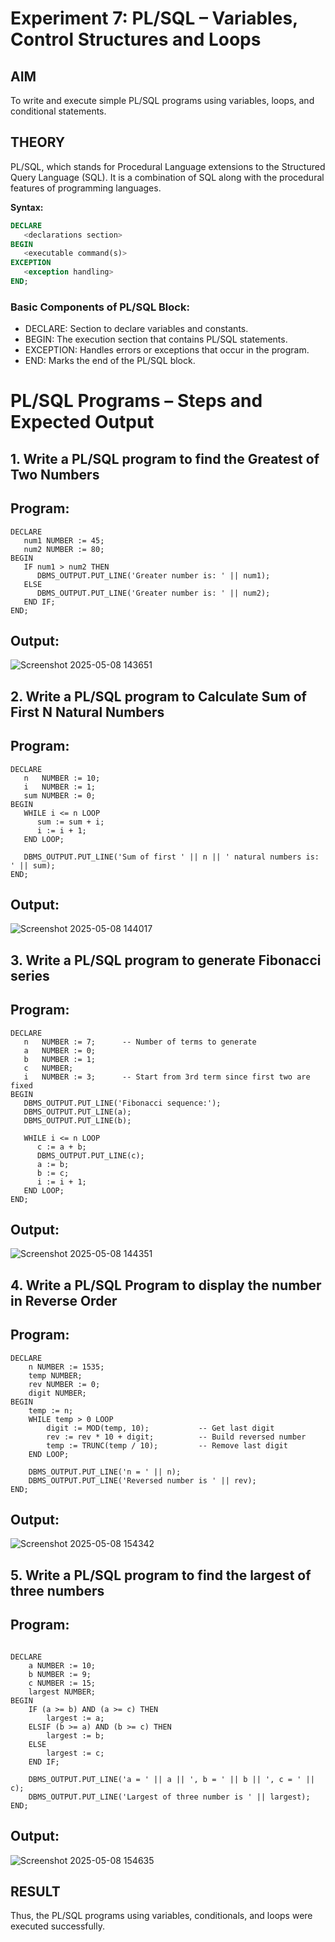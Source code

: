 # Experiment 7: PL/SQL – Variables, Control Structures and Loops

## AIM
To write and execute simple PL/SQL programs using variables, loops, and conditional statements.


## THEORY

PL/SQL, which stands for Procedural Language extensions to the Structured Query Language (SQL). It is a combination of SQL along with the procedural features of programming languages.

**Syntax:**
```sql
DECLARE 
   <declarations section> 
BEGIN 
   <executable command(s)>
EXCEPTION 
   <exception handling> 
END;
```

### Basic Components of PL/SQL Block:
- DECLARE: Section to declare variables and constants.
- BEGIN: The execution section that contains PL/SQL statements.
- EXCEPTION: Handles errors or exceptions that occur in the program.
- END: Marks the end of the PL/SQL block.

# PL/SQL Programs – Steps and Expected Output

## 1. Write a PL/SQL program to find the Greatest of Two Numbers

## Program:

```
DECLARE
   num1 NUMBER := 45;
   num2 NUMBER := 80;
BEGIN
   IF num1 > num2 THEN
      DBMS_OUTPUT.PUT_LINE('Greater number is: ' || num1);
   ELSE
      DBMS_OUTPUT.PUT_LINE('Greater number is: ' || num2);
   END IF;
END;

```

## Output:

![Screenshot 2025-05-08 143651](https://github.com/user-attachments/assets/a0607095-4695-4e32-af03-261cf8b43fc9)


## 2. Write a PL/SQL program to Calculate Sum of First N Natural Numbers

## Program:

```
DECLARE
   n   NUMBER := 10;
   i   NUMBER := 1;
   sum NUMBER := 0;
BEGIN
   WHILE i <= n LOOP
      sum := sum + i;
      i := i + 1;
   END LOOP;

   DBMS_OUTPUT.PUT_LINE('Sum of first ' || n || ' natural numbers is: ' || sum);
END;

```

## Output:

![Screenshot 2025-05-08 144017](https://github.com/user-attachments/assets/fc13bfd1-3dcb-44f1-af5f-928d778df65a)


## 3. Write a PL/SQL program to generate Fibonacci series

## Program:

```
DECLARE
   n   NUMBER := 7;      -- Number of terms to generate
   a   NUMBER := 0;
   b   NUMBER := 1;
   c   NUMBER;
   i   NUMBER := 3;      -- Start from 3rd term since first two are fixed
BEGIN
   DBMS_OUTPUT.PUT_LINE('Fibonacci sequence:');
   DBMS_OUTPUT.PUT_LINE(a);
   DBMS_OUTPUT.PUT_LINE(b);

   WHILE i <= n LOOP
      c := a + b;
      DBMS_OUTPUT.PUT_LINE(c);
      a := b;
      b := c;
      i := i + 1;
   END LOOP;
END;
```

## Output:

![Screenshot 2025-05-08 144351](https://github.com/user-attachments/assets/18dc6753-ba74-4a05-9ce2-bcc1f963ae73)


## 4. Write a PL/SQL Program to display the number in Reverse Order

## Program:

```
DECLARE
    n NUMBER := 1535;
    temp NUMBER;
    rev NUMBER := 0;
    digit NUMBER;
BEGIN
    temp := n;
    WHILE temp > 0 LOOP
        digit := MOD(temp, 10);           -- Get last digit
        rev := rev * 10 + digit;          -- Build reversed number
        temp := TRUNC(temp / 10);         -- Remove last digit
    END LOOP;

    DBMS_OUTPUT.PUT_LINE('n = ' || n);
    DBMS_OUTPUT.PUT_LINE('Reversed number is ' || rev);
END;

```

## Output:

![Screenshot 2025-05-08 154342](https://github.com/user-attachments/assets/511abc1c-6295-4771-abd1-b981a542dcb4)


## 5. Write a PL/SQL program to find the largest of three numbers

## Program:

```

DECLARE
    a NUMBER := 10;
    b NUMBER := 9;
    c NUMBER := 15;
    largest NUMBER;
BEGIN
    IF (a >= b) AND (a >= c) THEN
        largest := a;
    ELSIF (b >= a) AND (b >= c) THEN
        largest := b;
    ELSE
        largest := c;
    END IF;

    DBMS_OUTPUT.PUT_LINE('a = ' || a || ', b = ' || b || ', c = ' || c);
    DBMS_OUTPUT.PUT_LINE('Largest of three number is ' || largest);
END;

```
## Output:

![Screenshot 2025-05-08 154635](https://github.com/user-attachments/assets/aab96cf1-b4f3-44d0-85be-c692cb267c97)


## RESULT
Thus, the PL/SQL programs using variables, conditionals, and loops were executed successfully.

